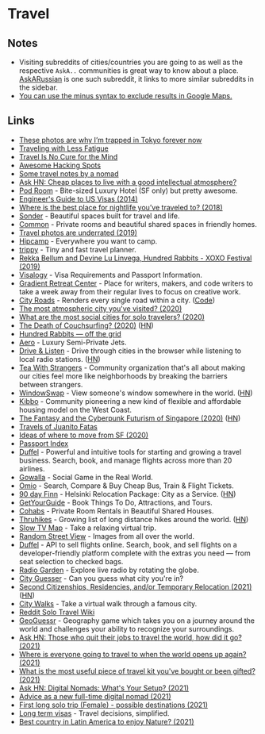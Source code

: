 # Travel

## Notes

- Visiting subreddits of cities/countries you are going to as well as the respective `AskA..` communities is great way to know about a place. [AskARussian](https://www.reddit.com/r/AskARussian/) is one such subreddit, it links to more similar subreddits in the sidebar.
- [You can use the minus syntax to exclude results in Google Maps.](https://twitter.com/conradev/status/1376219194010656769)

## Links

- [These photos are why I’m trapped in Tokyo forever now](https://medium.com/@damjancvetkovdimitrov/these-photos-are-why-i-m-trapped-in-tokyo-forever-now-1a0ea980bcc5)
- [Traveling with Less Fatigue](https://medium.com/@bebraw/traveling-with-less-fatigue-40c5cfd3aebe)
- [Travel Is No Cure for the Mind](https://medium.com/personal-growth/travel-is-no-cure-for-the-mind-e449d3109d71)
- [Awesome Hacking Spots](https://github.com/diasdavid/awesome-hacking-spots)
- [Some travel notes by a nomad](https://github.com/mrtnzlml/meta/blob/master/travel.md)
- [Ask HN: Cheap places to live with a good intellectual atmosphere?](https://news.ycombinator.com/item?id=18164189)
- [Pod Room](https://www.podroom.com/) - Bite-sized Luxury Hotel (SF only) but pretty awesome.
- [Engineer's Guide to US Visas (2014)](http://blog.sourcing.io/visa-guide)
- [Where is the best place for nightlife you’ve traveled to? (2018)](https://www.reddit.com/r/solotravel/comments/9xk3tp/where_is_the_best_place_for_nightlife_youve/)
- [Sonder](https://www.sonder.com/) - Beautiful spaces built for travel and life.
- [Common](https://www.common.com/) - Private rooms and beautiful shared spaces in friendly homes.
- [Travel photos are underrated (2019)](https://devonzuegel.com/post/travel-photos-are-underrated)
- [Hipcamp](https://www.hipcamp.com/) - Everywhere you want to camp.
- [trippy](https://trippy.netlify.com/) - Tiny and fast travel planner.
- [Rekka Bellum and Devine Lu Linvega, Hundred Rabbits - XOXO Festival (2019)](https://www.youtube.com/watch?v=BW32yUEymvU)
- [Visalogy](https://visalogy.com/) - Visa Requirements and Passport Information.
- [Gradient Retreat Center](https://gradientretreat.com/) - Place for writers, makers, and code writers to take a week away from their regular lives to focus on creative work.
- [City Roads](https://anvaka.github.io/city-roads/) - Renders every single road within a city. ([Code](https://github.com/anvaka/city-roads))
- [The most atmospheric city you've visited? (2020)](https://www.reddit.com/r/solotravel/comments/fyfz0l/the_most_atmospheric_city_youve_visited/)
- [What are the most social cities for solo travelers? (2020)](https://www.reddit.com/r/solotravel/comments/g5jloo/what_are_the_most_social_cities_for_solo_travelers/)
- [The Death of Couchsurfing? (2020)](https://medium.com/@jameshopest/the-death-of-couchsurfing-a87d9537edf2) ([HN](https://news.ycombinator.com/item?id=23211495))
- [Hundred Rabbits — off the grid](https://100r.co/site/off_the_grid.html)
- [Aero](https://aero.com/) - Luxury Semi-Private Jets.
- [Drive & Listen](https://driveandlisten.herokuapp.com/) - Drive through cities in the browser while listening to local radio stations. ([HN](https://news.ycombinator.com/item?id=23543043))
- [Tea With Strangers](http://www.teawithstrangers.com/) - Community organization that's all about making our cities feel more like neighborhoods by breaking the barriers between strangers.
- [WindowSwap](https://window-swap.com/) - View someone's window somewhere in the world. ([HN](https://news.ycombinator.com/item?id=23815460))
- [Kibbo](https://www.kibbo.com/) - Community pioneering a new kind of flexible and affordable housing model on the West Coast.
- [The Fantasy and the Cyberpunk Futurism of Singapore (2020)](https://www.wired.com/story/opinion-the-fantasy-and-the-cyberpunk-futurism-of-singapore/) ([HN](https://news.ycombinator.com/item?id=24022222))
- [Travels of Juanito Fatas](https://juanitofatas.com/travels)
- [Ideas of where to move from SF (2020)](https://twitter.com/justinkan/status/1295204370519175170)
- [Passport Index](https://www.passportindex.org/)
- [Duffel](https://duffel.com/) - Powerful and intuitive tools for starting and growing a travel business. Search, book, and manage flights across more than 20 airlines.
- [Gowalla](https://go.gowalla.com/) - Social Game in the Real World.
- [Omio](https://www.omio.com/) - Search, Compare & Buy Cheap Bus, Train & Flight Tickets.
- [90 day Finn](https://www.helsinkibusinesshub.fi/90-day-finn/) - Helsinki Relocation Package: City as a Service. ([HN](https://news.ycombinator.com/item?id=25003999))
- [GetYourGuide](https://www.getyourguide.com/discovery/) - Book Things To Do, Attractions, and Tours.
- [Cohabs](https://cohabs.com/) - Private Room Rentals in Beautiful Shared Houses.
- [Thruhikes](https://thruhikes.net/) - Growing list of long distance hikes around the world. ([HN](https://news.ycombinator.com/item?id=25568856))
- [Slow TV Map](https://slowtvmap.com/) - Take a relaxing virtual trip.
- [Random Street View](https://randomstreetview.com/) - Images from all over the world.
- [Duffel](https://duffel.com/) - API to sell flights online. Search, book, and sell flights on a developer-friendly platform complete with the extras you need — from seat selection to checked bags.
- [Radio Garden](http://radio.garden/) - Explore live radio by rotating the globe.
- [City Guesser](https://virtualvacation.us/guess) - Can you guess what city you're in?
- [Second Citizenships, Residencies, and/or Temporary Relocation (2021)](https://www.lesswrong.com/posts/jHnFBHrwiNb5xvLBM/second-citizenships-residencies-and-or-temporary-relocation) ([HN](https://news.ycombinator.com/item?id=26210179))
- [City Walks](https://citywalks.live/) - Take a virtual walk through a famous city.
- [Reddit Solo Travel Wiki](https://www.reddit.com/r/solotravel/wiki/index)
- [GeoGuessr](https://www.geoguessr.com/) - Geography game which takes you on a journey around the world and challenges your ability to recognize your surroundings.
- [Ask HN: Those who quit their jobs to travel the world, how did it go? (2021)](https://news.ycombinator.com/item?id=26407560)
- [Where is everyone going to travel to when the world opens up again? (2021)](https://www.reddit.com/r/solotravel/comments/m4cpmg/where_is_everyone_going_to_travel_to_when_the/)
- [What is the most useful piece of travel kit you've bought or been gifted? (2021)](https://www.reddit.com/r/solotravel/comments/maj6w1/what_is_the_most_useful_piece_of_travel_kit_youve/)
- [Ask HN: Digital Nomads: What's Your Setup? (2021)](https://news.ycombinator.com/item?id=26567980)
- [Advice as a new full-time digital nomad (2021)](https://www.reddit.com/r/digitalnomad/comments/me30te/need_advice_as_a_new_fulltime_digital_nomad/)
- [First long solo trip (Female) - possible destinations (2021)](https://www.reddit.com/r/solotravel/comments/mfyjws/first_long_solo_trip_female_possible_destinations/)
- [Long term visas](https://longtermvisas.com/) - Travel decisions, simplified.
- [Best country in Latin America to enjoy Nature? (2021)](https://www.reddit.com/r/solotravel/comments/mjuwsd/best_country_in_latin_america_to_enjoy_nature/)
